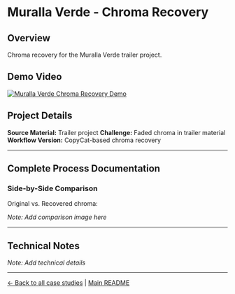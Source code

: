 # Muralla Verde - Chroma Recovery

## Overview
Chroma recovery for the Muralla Verde trailer project.

## Demo Video

[![Muralla Verde Chroma Recovery Demo](https://img.youtube.com/vi/RAKMxUw78gE/0.jpg)](https://www.youtube.com/watch?v=RAKMxUw78gE)

## Project Details
**Source Material:** Trailer project
**Challenge:** Faded chroma in trailer material
**Workflow Version:** CopyCat-based chroma recovery

---

## Complete Process Documentation

### Side-by-Side Comparison
Original vs. Recovered chroma:

*Note: Add comparison image here*

---

## Technical Notes
*Note: Add technical details*

---

[← Back to all case studies](https://github.com/fabiocolor/nuke-chroma-recovery-template/blob/main/docs/case-studies.md) | [Main README](https://github.com/fabiocolor/nuke-chroma-recovery-template/blob/main/README.md)
